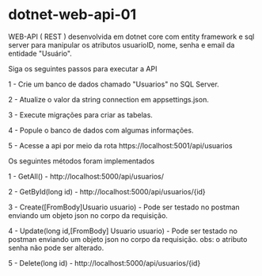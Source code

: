 # dotnet-web-api-01
WEB-API ( REST ) desenvolvida em dotnet core com entity framework e sql server para manipular os atributos usuarioID, nome, 
senha e email da entidade "Usuário".


Siga os seguintes passos para executar a API


1 - Crie um banco de dados chamado "Usuarios" no SQL Server.

2 - Atualize o valor da string connection em appsettings.json.

3 - Execute migrações para criar as tabelas.

4 - Popule o banco de dados com algumas informações.

5 - Acesse a api por meio da rota https://localhost:5001/api/usuarios


Os seguintes métodos foram implementados


1 - GetAll() - http://localhost:5000/api/usuarios/

2 - GetById(long id) - http://localhost:5000/api/usuarios/{id}

3 - Create([FromBody]Usuario usuario) - Pode ser testado no postman enviando um objeto json no corpo da requisição.

4 - Update(long id,[FromBody] Usuario usuario) - Pode ser testado no postman enviando um objeto json no corpo da requisição. 
    obs: o atributo senha não pode ser alterado. 
	
5 - Delete(long id) - http://localhost:5000/api/usuarios/{id}




